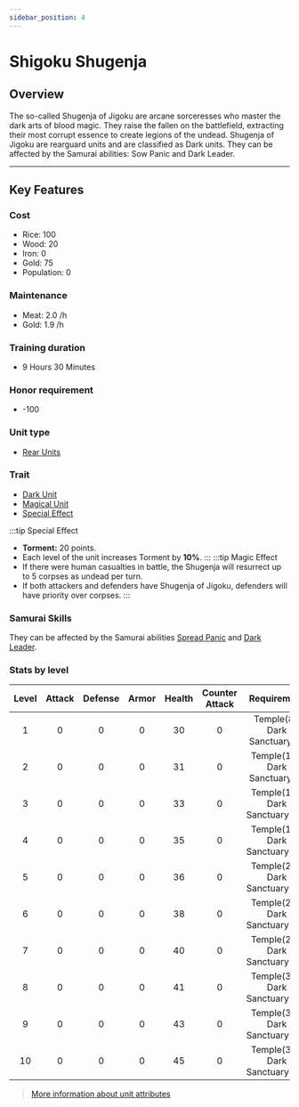 ```yaml
---
sidebar_position: 4
---
```


# Shigoku Shugenja

## Overview

The so-called Shugenja of Jigoku are arcane sorceresses who master the dark arts of blood magic. They raise the fallen on the battlefield, extracting their most corrupt essence to create legions of the undead.
Shugenja of Jigoku are rearguard units and are classified as Dark units. They can be affected by the Samurai abilities: Sow Panic and Dark Leader.

---

## Key Features

### Cost
- Rice: 100
- Wood: 20
- Iron: 0
- Gold: 75
- Population: 0

### Maintenance
- Meat: 2.0 /h
- Gold: 1.9 /h

### Training duration
- 9 Hours 30 Minutes

### Honor requirement
- -100

### Unit type
- [Rear Units](../index.md#rear-units)

### Trait
- [Dark Unit](../index.md#dark-units-1)
- [Magical Unit](../index.md#magical-units)
- [Special Effect](../index.md#special-effects)

:::tip Special Effect
- **Torment:** 20 points.
- Each level of the unit increases Torment by **10%**.
:::
:::tip Magic Effect
- If there were human casualties in battle, the Shugenja will resurrect up to 5 corpses as undead per turn.
- If both attackers and defenders have Shugenja of Jigoku, defenders will have priority over corpses.
:::

### Samurai Skills
They can be affected by the Samurai abilities [Spread Panic](../../samurais/reasoning-skills.md) and [Dark Leader](../../samurais/charisma-skills.md).

### Stats by level

| Level | Attack | Defense | Armor | Health | Counter Attack |          Requirement           |
| :---: | :----: | :-----: | :---: | :----: | :------------: | :----------------------------: |
|   1   |   0    |    0    |   0   |   30   |       0        |  Temple(8), Dark Sanctuary(4)  |
|   2   |   0    |    0    |   0   |   31   |       0        | Temple(11), Dark Sanctuary(8)  |
|   3   |   0    |    0    |   0   |   33   |       0        | Temple(14), Dark Sanctuary(12) |
|   4   |   0    |    0    |   0   |   35   |       0        | Temple(17), Dark Sanctuary(16) |
|   5   |   0    |    0    |   0   |   36   |       0        | Temple(21), Dark Sanctuary(18) |
|   6   |   0    |    0    |   0   |   38   |       0        | Temple(25), Dark Sanctuary(20) |
|   7   |   0    |    0    |   0   |   40   |       0        | Temple(28), Dark Sanctuary(22) |
|   8   |   0    |    0    |   0   |   41   |       0        | Temple(30), Dark Sanctuary(24) |
|   9   |   0    |    0    |   0   |   43   |       0        | Temple(33), Dark Sanctuary(26) |
|  10   |   0    |    0    |   0   |   45   |       0        | Temple(35), Dark Sanctuary(28) |


> [More information about unit attributes](../index.md#attributes)